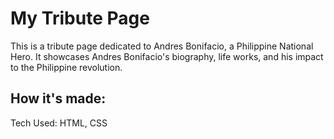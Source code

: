 # My Tribute Page
 This is a tribute page dedicated to Andres Bonifacio, a Philippine National Hero. It showcases Andres Bonifacio's biography, life works, and his impact to the Philippine revolution.

 ## How it's made:
 Tech Used: HTML, CSS
 
